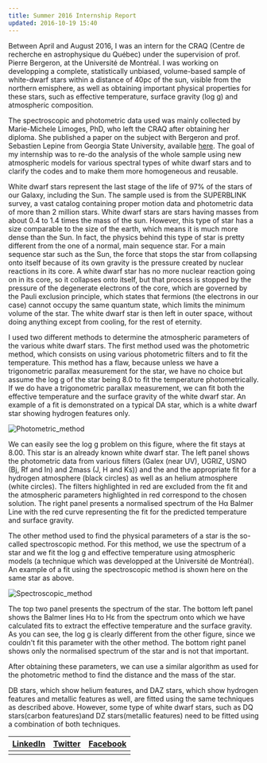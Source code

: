 ```yaml
---
title: Summer 2016 Internship Report
updated: 2016-10-19 15:40
---
```


Between April and August 2016, I was an intern for the CRAQ (Centre de recherche en astrophysique du Québec) under the supervision of prof. Pierre Bergeron, at the Université de Montréal. I was working on developping a complete, statistically unbiased, volume-based sample of white-dwarf stars within a distance of 40pc of the sun, visible from the northern emisphere, as well as obtaining important physical properties for these stars, such as effective temperature, surface gravity (log g) and atmospheric composition.

The spectroscopic and photometric data used was mainly collected by Marie-Michele Limoges, PhD, who left the CRAQ after obtaining her diploma. She published a paper on the subject with Bergeron and prof. Sebastien Lepine from Georgia State University, available [here](https://arxiv.org/pdf/1505.02297v1.pdf). The goal of my internship was to re-do the analysis of the whole sample using new atmospheric models for various spectral types of white dwarf stars and to clarify the codes and to make them more homogeneous and reusable.

White dwarf stars represent the last stage of the life of 97% of the stars of our Galaxy, including the Sun. The sample used is from the SUPERBLINK survey, a vast catalog containing proper motion data and photometric data of more than 2 million stars. White dwarf stars are stars having masses from about 0.4 to 1.4 times the mass of the sun. However, this type of star has a size comparable to the size of the earth, which means it is much more dense than the Sun. In fact, the physics behind this type of star is pretty different from the one of a normal, main sequence star. For a main sequence star such as the Sun, the force that stops the star from collapsing onto itself because of its own gravity is the pressure created by nuclear reactions in its core. A white dwarf star has no more nuclear reaction going on in its core, so it collapses onto itself, but that process is stopped by the pressure of the degenerate electrons of the core, which are governed by the Pauli exclusion principle, which states that fermions (the electrons in our case) cannot occupy the same quantum state, which limits the minimum volume of the star. The white dwarf star is then left in outer space, without doing anything except from cooling, for the rest of eternity.

I used two different methods to determine the atmospheric parameters of the various white dwarf stars. The first method used was the photometric method, which consists on using various photometric filters and to fit the temperature. This method has a flaw, because unless we have a trigonometric parallax measurement for the star, we have no choice but assume the log g of the star being 8.0 to fit the temperature photometrically. If we do have a trigonometric parallax measurement, we can fit both the effective temperature and the surface gravity of the white dwarf star. An example of a fit is demonstrated on a typical DA star, which is a white dwarf star showing hydrogen features only.

![Photometric_method](https://scontent-yyz1-1.xx.fbcdn.net/t31.0-8/14711192_10211270177890629_7496148808154189996_o.jpg)

We can easily see the log g problem on this figure, where the fit stays at 8.00. This star is an already known white dwarf star. The left panel shows the photometric data from various filters (Galex (near UV), UGRIZ, USNO (Bj, Rf and In) and 2mass (J, H and Ks)) and the and the appropriate fit for a hydrogen atmosphere (black circles) as well as an helium atmosphere (white circles). The filters highlighted in red are excluded from the fit and the atmospheric parameters highlighted in red correspond to the chosen solution. The right panel presents a normalised spectrum of the Hα Balmer Line with the red curve representing the fit for the predicted temperature and surface gravity.

The other method used to find the physical parameters of a star is the so-called spectroscopic method. For this method, we use the spectrum of a star and we fit the log g and effective temperature using atmospheric models (a technique which was developped at the Université de Montréal). An example of a fit using the spectroscopic method is shown here on the same star as above.

![Spectroscopic_method](https://scontent-yyz1-1.xx.fbcdn.net/t31.0-8/14711239_10211270391775976_6382304117830635444_o.jpg)

The top two panel presents the spectrum of the star. The bottom left panel shows the Balmer lines Hα to Hε from the spectrum onto which we have calculated fits to extract the effective temperature and the surface gravity. As you can see, the log g is clearly different from the other figure, since we couldn't fit this parameter with the other method. The bottom right panel shows only the normalised spectrum of the star and is not that important. 

After obtaining these parameters, we can use a similar algorithm as used for the photometric method to find the distance and the mass of the star.

DB stars, which show helium features, and DAZ stars, which show hydrogen features and metallic features as well, are fitted using the same techniques as described above. However, some type of white dwarf stars, such as DQ stars(carbon features)and DZ stars(metallic features) need to be fitted using a combination of both techniques.



|[LinkedIn](https://www.linkedin.com/in/patrice-b%C3%A9chard-9a7b76a3?trk=nav_responsive_tab_profile_pic)|[Twitter](https://twitter.com/patricebechard)|[Facebook](https://www.facebook.com/patrice.bechard)|
|:------------------------------------------------------------------------------------------------------:|:-------------------------------------------:|:--------------------------------------------------:|
|                                                                                                        |                                             |                                                    |